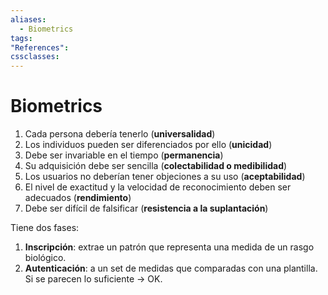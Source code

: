 ```yaml
---
aliases:
  - Biometrics
tags:
"References":
cssclasses:
---
```

# Biometrics

1. Cada persona debería tenerlo (**universalidad**)  
2. Los individuos pueden ser diferenciados por ello (**unicidad**)  
3. Debe ser invariable en el tiempo (**permanencia**)  
4. Su adquisición debe ser sencilla (**colectabilidad o medibilidad**)  
5. Los usuarios no deberían tener objeciones a su uso (**aceptabilidad**)  
6. El nivel de exactitud y la velocidad de reconocimiento deben ser adecuados (**rendimiento**)  
7. Debe ser difícil de falsificar (**resistencia a la suplantación**)  

Tiene dos fases:
1. **Inscripción**: extrae un patrón que representa una medida de un rasgo biológico.
2. **Autenticación**: a un set de medidas que comparadas con una plantilla. Si se parecen lo suficiente -> OK.



